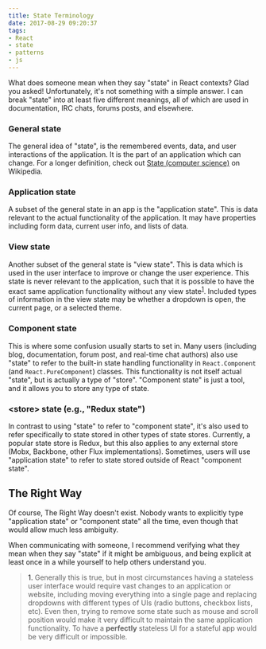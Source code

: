 ```yaml
---
title: State Terminology
date: 2017-08-29 09:20:37
tags:
- React
- state
- patterns
- js
---
```

What does someone mean when they say "state" in React contexts? Glad you asked! Unfortunately, it's not something with a simple answer. I can break "state" into at least five different meanings, all of which are used in documentation, IRC chats, forums posts, and elsewhere.

### General state
The general idea of "state", is the remembered events, data, and user interactions of the application. It is the part of an application which can change. For a longer definition, check out [State \(computer science\)](https://en.wikipedia.org/wiki/State_%28computer_science%29) on Wikipedia.

### Application state
A subset of the general state in an app is the "application state". This is data relevant to the actual functionality of the application. It may have properties including form data, current user info, and lists of data.

### View state
Another subset of the general state is "view state". This is data which is used in the user interface to improve or change the user experience. This state is never relevant to the application, such that it is possible to have the exact same application functionality without any view state<sup>[1](#view-state-removed)</sup>. Included types of information in the view state may be whether a dropdown is open, the current page, or a selected theme.

### Component state
This is where some confusion usually starts to set in. Many users (including blog, documentation, forum post, and real-time chat authors) also use "state" to refer to the built-in state handling functionality in `React.Component` (and `React.PureComponent`) classes. This functionality is not itself actual "state", but is actually a type of "store". "Component state" is just a tool, and it allows you to store any type of state.

### \<store\> state (e.g., "Redux state")
In contrast to using "state" to refer to "component state", it's also used to refer specifically to state stored in other types of state stores. Currently, a popular state store is Redux, but this also applies to any external store (Mobx, Backbone, other Flux implementations). Sometimes, users will use "application state" to refer to state stored outside of React "component state".

## The Right Way
Of course, The Right Way doesn't exist. Nobody wants to explicitly type "application state" or "component state" all the time, even though that would allow much less ambiguity.

When communicating with someone, I recommend verifying what they mean when they say "state" if it might be ambiguous, and being explicit at least once in a while yourself to help others understand you.

> <a name="view-state-removed">1.</a> Generally this is true, but in most circumstances having a stateless user interface would require vast changes to an application or website, including moving everything into a single page and replacing dropdowns with different types of UIs (radio buttons, checkbox lists, etc). Even then, trying to remove some state such as mouse and scroll position would make it very difficult to maintain the same application functionality. To have a **perfectly** stateless UI for a stateful app would be very difficult or impossible.
